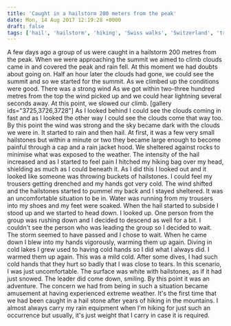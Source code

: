 ```yaml
---
title: 'Caught in a hailstorm 200 meters from the peak'
date: Mon, 14 Aug 2017 12:19:28 +0000
draft: false
tags: ['hail', 'hailstorm', 'hiking', 'Swiss walks', 'Switzerland', 'travel']
---
```


A few days ago a group of us were caught in a hailstorm 200 metres from the peak. When we were approaching the summit we aimed to climb clouds came in and covered the peak and rain fell. At this moment we had doubts about going on. Half an hour later the clouds had gone, we could see the summit and so we started for the summit. As we climbed up the conditions were good. There was a strong wind As we got within two-three hundred metres from the top the wind picked up and we could hear lightning several seconds away. At this point, we slowed our climb. \[gallery ids="3725,3726,3728"\] As I looked behind I could see the clouds coming in fast and as I looked the other way I could see the clouds come that way too. By this point the wind was strong and the sky became dark with the clouds we were in. It started to rain and then hail. At first, it was a few very small hailstones but within a minute or two they became large enough to become painful through a cap and a rain jacket hood. We sheltered against rocks to minimise what was exposed to the weather. The intensity of the hail increased and as I started to feel pain I hitched my hiking bag over my head, shielding as much as I could beneath it. As I did this I looked out and it looked like someone was throwing buckets of hailstones. I could feel my trousers getting drenched and my hands got very cold. The wind shifted and the hailstones started to pummel my back and I stayed sheltered. It was an uncomfortable situation to be in. Water was running from my trousers into my shoes and my feet were soaked. When the hail started to subside I stood up and we started to head down. I looked up. One person from the group was rushing down and I decided to descend as well for a bit. I couldn't see the person who was leading the group so I decided to wait. The storm seemed to have passed and I chose to wait. When he came down I blew into my hands vigorously, warming them up again. Diving in cold lakes I grew used to having cold hands so I did what I always did. I warmed them up again. This was a mild cold. After some dives, I had such cold hands that they hurt so badly that I was close to tears. In this scenario, I was just uncomfortable. The surface was white with hailstones, as if it had just snowed. The leader did come down, smiling. By this point it was an adventure. The concern we had from being in such a situation became amusement at having experienced extreme weather. It's the first time that we had been caught in a hail stone after years of hiking in the mountains. I almost always carry my rain equipment when I'm hiking for just such an occurrence but usually, it's just weight that I carry in case it is required.